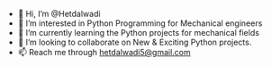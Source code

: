 - 👋 Hi, I’m @Hetdalwadi
- 👀 I’m interested in Python Programming for Mechanical engineers
- 🌱 I’m currently learning the Python projects for mechanical fields
- 💞️ I’m looking to collaborate on New & Exciting Python projects.
- 📫 Reach me through hetdalwadi5@gmail.com

<!---
Hetdalwadi/Hetdalwadi is a ✨ special ✨ repository because its `README.md` (this file) appears on your GitHub profile.
You can click the Preview link to take a look at your changes.
--->
